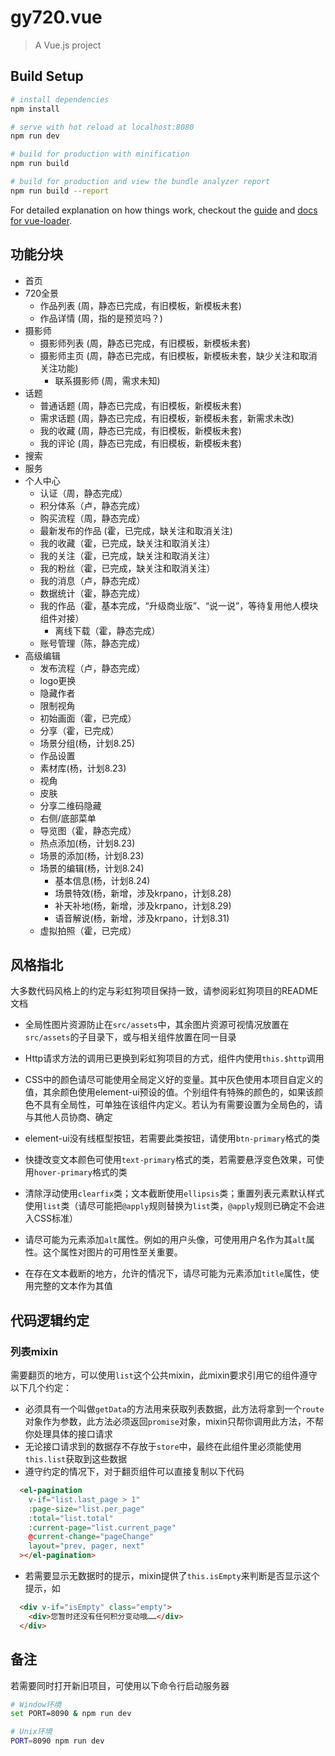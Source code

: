 # gy720.vue

> A Vue.js project

## Build Setup

``` bash
# install dependencies
npm install

# serve with hot reload at localhost:8080
npm run dev

# build for production with minification
npm run build

# build for production and view the bundle analyzer report
npm run build --report
```

For detailed explanation on how things work, checkout the [guide](http://vuejs-templates.github.io/webpack/) and [docs for vue-loader](http://vuejs.github.io/vue-loader).

## 功能分块

- 首页
- 720全景
  - 作品列表 (周，静态已完成，有旧模板，新模板未套)
  - 作品详情 (周，指的是预览吗？)
- 摄影师
  - 摄影师列表 (周，静态已完成，有旧模板，新模板未套)
  - 摄影师主页 (周，静态已完成，有旧模板，新模板未套，缺少关注和取消关注功能)
    - 联系摄影师  (周，需求未知)
- 话题
  - 普通话题 (周，静态已完成，有旧模板，新模板未套)
  - 需求话题 (周，静态已完成，有旧模板，新模板未套，新需求未改)
  - 我的收藏 (周，静态已完成，有旧模板，新模板未套)
  - 我的评论 (周，静态已完成，有旧模板，新模板未套)
- 搜索
- 服务
- 个人中心
  - 认证（周，静态完成）
  - 积分体系（卢，静态完成）
  - 购买流程（周，静态完成）
  - 最新发布的作品 (霍，已完成，缺关注和取消关注)
  - 我的收藏（霍，已完成，缺关注和取消关注）
  - 我的关注（霍，已完成，缺关注和取消关注）
  - 我的粉丝（霍，已完成，缺关注和取消关注）
  - 我的消息（卢，静态完成）
  - 数据统计（霍，静态完成）
  - 我的作品（霍，基本完成，“升级商业版”、“说一说”，等待复用他人模块组件对接）
    - 离线下载（霍，静态完成）
  - 账号管理（陈，静态完成）
- 高级编辑
  - 发布流程（卢，静态完成）
  - logo更换
  - 隐藏作者
  - 限制视角
  - 初始画面（霍，已完成）
  - 分享（霍，已完成）
  - 场景分组(杨，计划8.25)
  - 作品设置
  - 素材库(杨，计划8.23)
  - 视角
  - 皮肤
  - 分享二维码隐藏
  - 右侧/底部菜单
  - 导览图（霍，静态完成）
  - 热点添加(杨，计划8.23)
  - 场景的添加(杨，计划8.23)
  - 场景的编辑(杨，计划8.24)
    - 基本信息(杨，计划8.24)
    - 场景特效(杨，新增，涉及krpano，计划8.28)
    - 补天补地(杨，新增，涉及krpano，计划8.29)
    - 语音解说(杨，新增，涉及krpano，计划8.31)
  - 虚拟拍照（霍，已完成）

## 风格指北

大多数代码风格上的约定与彩虹狗项目保持一致，请参阅彩虹狗项目的README文档

- 全局性图片资源防止在`src/assets`中，其余图片资源可视情况放置在`src/assets`的子目录下，或与相关组件放置在同一目录

- Http请求方法的调用已更换到彩虹狗项目的方式，组件内使用`this.$http`调用

- CSS中的颜色请尽可能使用全局定义好的变量。其中灰色使用本项目自定义的值，其余颜色使用element-ui预设的值。个别组件有特殊的颜色的，如果该颜色不具有全局性，可单独在该组件内定义。若认为有需要设置为全局色的，请与其他人员协商、确定

- element-ui没有线框型按钮，若需要此类按钮，请使用`btn-primary`格式的类

- 快捷改变文本颜色可使用`text-primary`格式的类，若需要悬浮变色效果，可使用`hover-primary`格式的类

- 清除浮动使用`clearfix`类；文本截断使用`ellipsis`类；重置列表元素默认样式使用`list`类（请尽可能把`@apply`规则替换为`list`类，`@apply`规则已确定不会进入CSS标准）

- 请尽可能为<img>元素添加`alt`属性。例如的用户头像，可使用用户名作为其`alt`属性。这个属性对图片的可用性至关重要。

- 在存在文本截断的地方，允许的情况下，请尽可能为元素添加`title`属性，使用完整的文本作为其值


## 代码逻辑约定

### 列表mixin
需要翻页的地方，可以使用`list`这个公共mixin，此mixin要求引用它的组件遵守以下几个约定：

- 必须具有一个叫做`getData`的方法用来获取列表数据，此方法将拿到一个`route`对象作为参数，此方法必须返回`promise`对象，mixin只帮你调用此方法，不帮你处理具体的接口请求
- 无论接口请求到的数据存不存放于`store`中，最终在此组件里必须能使用`this.list`获取到这些数据
- 遵守约定的情况下，对于翻页组件可以直接复制以下代码

```html
  <el-pagination
    v-if="list.last_page > 1"
    :page-size="list.per_page"
    :total="list.total"
    :current-page="list.current_page"
    @current-change="pageChange"
    layout="prev, pager, next"
  ></el-pagination>
```

- 若需要显示无数据时的提示，mixin提供了`this.isEmpty`来判断是否显示这个提示，如

```html
  <div v-if="isEmpty" class="empty">
    <div>您暂时还没有任何积分变动哦……</div>
  </div>
```

## 备注

若需要同时打开新旧项目，可使用以下命令行启动服务器

```bash
# Window环境
set PORT=8090 & npm run dev

# Unix环境
PORT=8090 npm run dev
```
